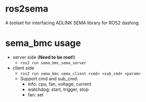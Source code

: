 # ros2sema
A toolset for interfacing ADLINK SEMA library for ROS2 dashing.

# sema_bmc usage
* server side (**Need to be root!**)
  - `ros2 run sema_bmc_sema_server`
* client side
  - `ros2 run sema_bmc sema_client <cmd> <sub_cmd> <param>`
  - Support cmd and sub_cmd:
    * info: cpu, fan, voltage, current
    * watchdog: start, trigger, stop
    * fan: set
